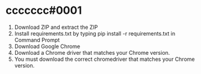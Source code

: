 # ccccccc#0001

1. Download ZIP and extract the ZIP
2. Install requirements.txt by typing pip install -r requirements.txt in Command Prompt
3. Download Google Chrome
4. Download a Chrome driver that matches your Chrome version.
5. You must download the correct chromedriver that matches your Chrome version.
